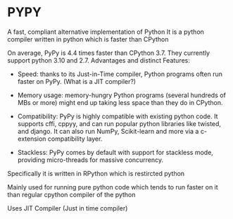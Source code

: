 # PYPY

A fast, compliant alternative implementation of Python
It is a python compiler written in python which is faster than CPython

On average, PyPy is 4.4 times faster than CPython 3.7.
They currently support python 3.10 and 2.7.
Advantages and distinct Features:

- Speed: thanks to its Just-in-Time compiler, Python programs often run faster on PyPy. (What is a JIT compiler?)

- Memory usage: memory-hungry Python programs (several hundreds of MBs or more) might end up taking less space than they do in CPython.

- Compatibility: PyPy is highly compatible with existing python code. It supports cffi, cppyy, and can run popular python libraries like twisted, and django. It can also run NumPy, Scikit-learn and more via a c-extension compatibility layer.

- Stackless: PyPy comes by default with support for stackless mode, providing micro-threads for massive concurrency.

Specifically it is written in RPython which is restircted python

Mainly used for running pure python code which tends to run faster on it than regular cpython compiler of the python

Uses JIT Compiler (Just in time compiler)
